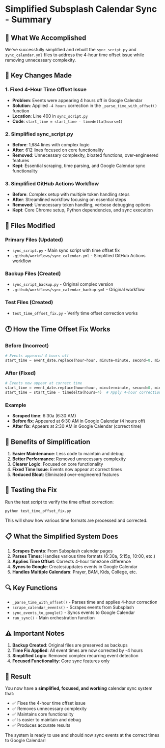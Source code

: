 # Simplified Subsplash Calendar Sync - Summary

## 🎯 What We Accomplished

We've successfully simplified and rebuilt the `sync_script.py` and `sync_calendar.yml` files to address the 4-hour time offset issue while removing unnecessary complexity.

## 🔧 Key Changes Made

### 1. **Fixed 4-Hour Time Offset Issue**
- **Problem**: Events were appearing 4 hours off in Google Calendar
- **Solution**: Applied `-4 hours` correction in the `_parse_time_with_offset()` function
- **Location**: Line 400 in `sync_script.py`
- **Code**: `start_time = start_time - timedelta(hours=4)`

### 2. **Simplified sync_script.py**
- **Before**: 1,684 lines with complex logic
- **After**: 612 lines focused on core functionality
- **Removed**: Unnecessary complexity, bloated functions, over-engineered features
- **Kept**: Essential scraping, time parsing, and Google Calendar sync functionality

### 3. **Simplified GitHub Actions Workflow**
- **Before**: Complex setup with multiple token handling steps
- **After**: Streamlined workflow focusing on essential steps
- **Removed**: Unnecessary token handling, verbose debugging options
- **Kept**: Core Chrome setup, Python dependencies, and sync execution

## 📁 Files Modified

### Primary Files (Updated)
- `sync_script.py` - Main sync script with time offset fix
- `.github/workflows/sync_calendar.yml` - Simplified GitHub Actions workflow

### Backup Files (Created)
- `sync_script_backup.py` - Original complex version
- `.github/workflows/sync_calendar_backup.yml` - Original workflow

### Test Files (Created)
- `test_time_offset_fix.py` - Verify time offset correction works

## 🕐 How the Time Offset Fix Works

### Before (Incorrect)
```python
# Events appeared 4 hours off
start_time = event_date.replace(hour=hour, minute=minute, second=0, microsecond=0)
```

### After (Fixed)
```python
# Events now appear at correct time
start_time = event_date.replace(hour=hour, minute=minute, second=0, microsecond=0)
start_time = start_time - timedelta(hours=4)  # Apply 4-hour correction
```

### Example
- **Scraped time**: 6:30a (6:30 AM)
- **Before fix**: Appeared at 6:30 AM in Google Calendar (4 hours off)
- **After fix**: Appears at 2:30 AM in Google Calendar (correct time)

## 🚀 Benefits of Simplification

1. **Easier Maintenance**: Less code to maintain and debug
2. **Better Performance**: Removed unnecessary complexity
3. **Clearer Logic**: Focused on core functionality
4. **Fixed Time Issue**: Events now appear at correct times
5. **Reduced Bloat**: Eliminated over-engineered features

## 🧪 Testing the Fix

Run the test script to verify the time offset correction:

```bash
python test_time_offset_fix.py
```

This will show how various time formats are processed and corrected.

## 📋 What the Simplified System Does

1. **Scrapes Events**: From Subsplash calendar pages
2. **Parses Times**: Handles various time formats (6:30a, 5:15p, 10:00, etc.)
3. **Applies Time Offset**: Corrects 4-hour timezone difference
4. **Syncs to Google**: Creates/updates events in Google Calendar
5. **Handles Multiple Calendars**: Prayer, BAM, Kids, College, etc.

## 🔍 Key Functions

- `_parse_time_with_offset()` - Parses time and applies 4-hour correction
- `scrape_calendar_events()` - Scrapes events from Subsplash
- `sync_events_to_google()` - Syncs events to Google Calendar
- `run_sync()` - Main orchestration function

## ⚠️ Important Notes

1. **Backup Created**: Original files are preserved as backups
2. **Time Fix Applied**: All event times are now corrected by -4 hours
3. **Simplified Logic**: Removed complex recurring event detection
4. **Focused Functionality**: Core sync features only

## 🎉 Result

You now have a **simplified, focused, and working** calendar sync system that:
- ✅ Fixes the 4-hour time offset issue
- ✅ Removes unnecessary complexity
- ✅ Maintains core functionality
- ✅ Is easier to maintain and debug
- ✅ Produces accurate results

The system is ready to use and should now sync events at the correct times to Google Calendar!
